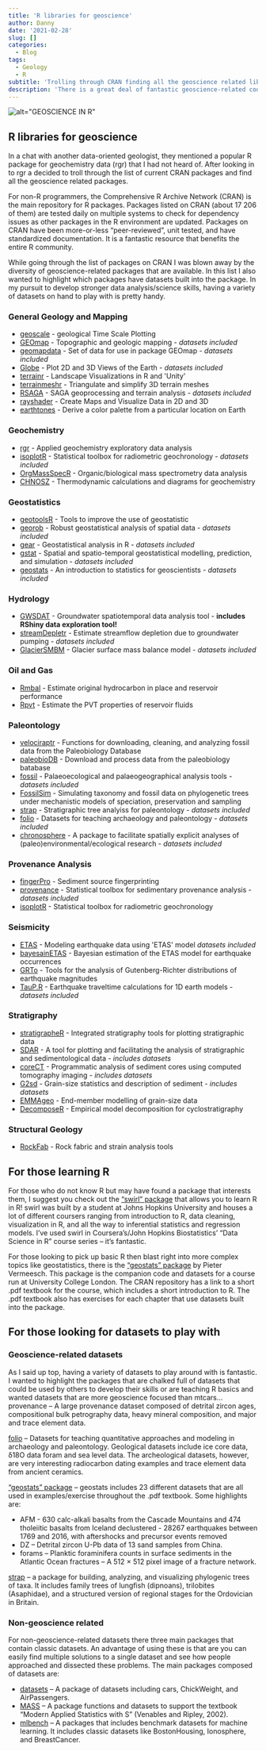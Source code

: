```yaml
---
title: 'R libraries for geoscience'
author: Danny
date: '2021-02-28'
slug: []
categories:
  - Blog
tags:
  - Geology
  - R
subtitle: 'Trolling through CRAN finding all the geoscience related libraries'
description: 'There is a great deal of fantastic geoscience-related code on CRAN that is a few keystrokes away. I did the hard part, look through 6000+ packages on CRAN. Now can do the fun part, use this code to do better geoscience!'
---
```


![alt="GEOSCIENCE IN R" ](/img/2021_2_28-R-basedGeoscience/TopImage.jpg)

## R libraries for geoscience 
In a chat with another data-oriented geologist, they mentioned a popular R package for geochemistry data (rgr) that I had not heard of. After looking in to rgr a decided to troll through the list of current CRAN packages and find all the geoscience related packages.

For non-R programmers, the Comprehensive R Archive Network (CRAN) is the main repository for R packages. Packages listed on CRAN (about 17 206 of them) are tested daily on multiple systems to check for dependency issues as other packages in the R environment are updated. Packages on CRAN have been more-or-less “peer-reviewed”, unit tested, and have standardized documentation. It is a fantastic resource that benefits the entire R community.

While going through the list of packages on CRAN I was blown away by the diversity of geoscience-related packages that are available. In this list I also wanted to highlight which packages have datasets built into the package. In my pursuit to develop stronger data analysis/science skills, having a variety of datasets on hand to play with is pretty handy. 

### General Geology and Mapping
- [geoscale](https://cran.r-project.org/web/packages/geoscale/index.html) - geological Time Scale Plotting
- [GEOmap](https://cran.r-project.org/web/packages/GEOmap/index.html) - Topographic and geologic mapping - *datasets included*
- [geomapdata](https://cran.r-project.org/web/packages/geomapdata/index.html) - Set of data for use in package GEOmap - *datasets included*
- [Globe](https://cran.r-project.org/web/packages/globe/index.html) - Plot 2D and 3D Views of the Earth - *datasets included*
- [terrainr](https://cran.r-project.org/web/packages/terrainr/index.html) - Landscape Visualizations in R and 'Unity'
- [terrainmeshr](https://cran.r-project.org/web/packages/terrainmeshr/index.html) - Triangulate and simplify 3D terrain meshes
- [RSAGA](https://cran.r-project.org/web/packages/RSAGA/index.html) - SAGA geoprocessing and terrain analysis - *datasets included*
- [rayshader](https://cran.r-project.org/web/packages/rayshader/index.html) - Create Maps and Visualize Data in 2D and 3D
- [earthtones](https://cran.r-project.org/web/packages/earthtones/index.html) - Derive a color palette from a particular location on Earth

### Geochemistry
- [rgr](https://cran.r-project.org/web/packages/rgr/index.html) - Applied geochemistry exploratory data analysis
- [isoplotR](https://cran.r-project.org/web/packages/IsoplotR/index.html) - Statistical toolbox for radiometric geochronology - *datasets included*
- [OrgMassSpecR](https://cran.r-project.org/web/packages/OrgMassSpecR/index.html) - Organic/biological mass spectrometry data analysis
- [CHNOSZ](https://cran.r-project.org/web/packages/CHNOSZ/index.html) - Thermodynamic calculations and diagrams for geochemistry

### Geostatistics
- [geotoolsR](https://cran.r-project.org/web/packages/geotoolsR/index.html) - Tools to improve the use of geostatistic
- [georob](https://cran.r-project.org/web/packages/georob/index.html) - Robust geostatistical analysis of spatial data - *datasets included*
- [gear](https://cran.r-project.org/web/packages/gear/index.html) - Geostatistical analysis in R - *datasets included*
- [gstat](https://cran.r-project.org/web/packages/gstat/index.html) - Spatial and spatio-temporal geostatistical modelling, prediction, and simulation - *datasets included*
- [geostats](https://cran.r-project.org/web/packages/geostats/index.html) - An introduction to statistics for geoscientists - *datasets included*

### Hydrology
- [GWSDAT](https://cran.r-project.org/web/packages/GWSDAT/index.html) - Groundwater spatiotemporal data analysis tool - **includes RShiny data exploration tool!**
- [streamDepletr](https://cran.r-project.org/web/packages/streamDepletr/index.html) - Estimate streamflow depletion due to groundwater pumping - *datasets included*
- [GlacierSMBM](https://cran.r-project.org/web/packages/glacierSMBM/index.html) - Glacier surface mass balance model - *datasets included*


### Oil and Gas
- [Rmbal](https://cran.r-project.org/web/packages/Rmbal/index.html) - Estimate original hydrocarbon in place and reservoir performance
- [Rpvt](https://cran.r-project.org/web/packages/Rpvt/index.html) - Estimate the PVT properties of reservoir fluids

### Paleontology
- [velociraptr](https://cran.r-project.org/web/packages/velociraptr/index.html) - Functions for downloading, cleaning, and analyzing fossil data from the Paleobiology Database
- [paleobioDB](https://cran.r-project.org/web/packages/paleobioDB/index.html) - Download and process data from the paleobiology batabase
- [fossil](https://cran.r-project.org/web/packages/fossil/index.html) - Palaeoecological and palaeogeographical analysis tools - *datasets included*
- [FossilSim](https://cran.r-project.org/web/packages/FossilSim/index.html) - Simulating taxonomy and fossil data on phylogenetic trees under mechanistic models of speciation, preservation and sampling
- [strap](https://cran.r-project.org/web/packages/strap/index.html) - Stratigraphic tree analyiss for paleontology - *datasets included*
- [folio](https://cran.r-project.org/web/packages/folio/index.html) - Datasets for teaching archaeology and paleontology - *datasets included*
- [chronosphere](https://cran.r-project.org/web/packages/chronosphere/index.html) - A package to facilitate spatially explicit analyses of (paleo)environmental/ecological research - *datasets included*

### Provenance Analysis
- [fingerPro](https://cran.r-project.org/web/packages/fingerPro/index.html) - Sediment source fingerprinting
- [provenance](https://cran.r-project.org/web/packages/provenance/index.html) - Statistical toolbox for sedimentary provenance analysis - *datasets included*
- [isoplotR](https://cran.r-project.org/web/packages/IsoplotR/index.html) - Statistical toolbox for radiometric geochronology

### Seismicity
- [ETAS](https://cran.r-project.org/web/packages/ETAS/index.html) - Modeling earthquake data using 'ETAS' model *datasets included*
- [bayesainETAS](https://cran.r-project.org/web/packages/bayesianETAS/index.html) - Bayesian estimation of the ETAS model for earthquake occurrences
- [GRTo](https://cran.r-project.org/web/packages/GRTo/index.html) - Tools for the analysis of Gutenberg-Richter distributions of earthquake magnitudes
- [TauP.R](https://cran.r-project.org/web/packages/TauP.R/index.html) - Earthquake traveltime calculations for 1D earth models - *datasets included*


### Stratigraphy
- [stratigrapheR](https://cran.r-project.org/web/packages/StratigrapheR/index.html) - Integrated stratigraphy tools for plotting stratigraphic data
- [SDAR](https://cran.r-project.org/web/packages/SDAR/index.html) - A tool for plotting and facilitating the analysis of stratigraphic and sedimentological data - *includes datasets*
- [coreCT](https://cran.r-project.org/web/packages/coreCT/index.html) - Programmatic analysis of sediment cores using computed tomography imaging - *includes datasets*
- [G2sd](https://cran.r-project.org/web/packages/G2Sd/index.html) - Grain-size statistics and description of sediment - *includes datasets*
- [EMMAgeo](https://cran.r-project.org/web/packages/EMMAgeo/index.html) - End-member modelling of grain-size data
- [DecomposeR](https://cran.r-project.org/web/packages/DecomposeR/index.html) - Empirical model decomposition for cyclostratigraphy


### Structural Geology
- [RockFab](https://cran.r-project.org/web/packages/RockFab/index.html) - Rock fabric and strain analysis tools

## For those learning R
For those who do not know R but may have found a package that interests them, I suggest you check out the [“swirl” package](https://cran.r-project.org/web/packages/swirl/index.html) that allows you to learn R in R! swirl was built by a student at Johns Hopkins University and houses a lot of different coursers ranging from introduction to R, data cleaning, visualization in R, and all the way to inferential statistics and regression models. I’ve used swirl in Coursera’s/John Hopkins Biostatistics’ “Data Science in R” course series – it’s fantastic.

For those looking to pick up basic R then blast right into more complex topics like geostatistics, there is the [“geostats” package](https://cran.r-project.org/web/packages/geostats/index.html) by Pieter Vermeesch. This package is the companion code and datasets for a course run at University College London. The CRAN repository has a link to a short .pdf textbook for the course, which includes a short introduction to R. The .pdf textbook also has exercises for each chapter that use datasets built into the package.

## For those looking for datasets to play with
### Geoscience-related datasets
As I said up top, having a variety of datasets to play around with is fantastic. I wanted to highlight the packages that are chalked full of datasets that could be used by others to develop their skills or are teaching R basics and wanted datasets that are more geoscience focused than mtcars…
provenance – A large provenance dataset composed of detrital zircon ages, compositional bulk petrography data, heavy mineral composition, and major and trace element data.

[folio](https://cran.r-project.org/web/packages/folio/index.html) – Datasets for teaching quantitative approaches and modeling in archaeology and paleontology. Geological datasets include ice core data, δ18O data foram and sea level data. The archeological datasets, however, are very interesting radiocarbon dating examples and trace element data from ancient ceramics.

[“geostats” package](https://cran.r-project.org/web/packages/geostats/index.html) – geostats includes 23 different datasets that are all used in examples/exercise throughout the .pdf textbook. Some highlights are:
- AFM - 630 calc-alkali basalts from the Cascade Mountains and 474 tholeiitic basalts from Iceland
declustered - 28267 earthquakes between 1769 and 2016, with aftershocks and precursor events removed
- DZ – Detrital zircon U-Pb data of 13 sand samples from China.
- forams – Planktic foraminifera counts in surface sediments in the Atlantic Ocean
fractures – A 512 × 512 pixel image of a fracture network.

[strap](https://cran.r-project.org/web/packages/strap/index.html) – a package for building, analyzing, and visualizing phylogenic trees of taxa. It includes family trees of lungfish (dipnoans), trilobites (Asaphidae), and a structured version of regional stages for the Ordovician in Britain. 

### Non-geoscience related
For non-geoscience-related datasets there three main packages that contain classic datasets. An advantage of using these is that are you can easily find multiple solutions to a single dataset and see how people approached and dissected these problems. The main packages composed of datasets are: 
- [datasets](https://cran.r-project.org/web/packages/datasets.load/index.html) – A package of datasets including cars, ChickWeight, and AirPassengers.
- [MASS](https://cran.r-project.org/web/packages/MASS/index.html) – A package functions and datasets to support the textbook “Modern Applied Statistics with S” (Venables and Ripley, 2002).
- [mlbench](https://cran.r-project.org/web/packages/mlbench/index.html) – A packages that includes benchmark datasets for machine learning. It includes classic datasets like BostonHousing, Ionosphere, and BreastCancer.
